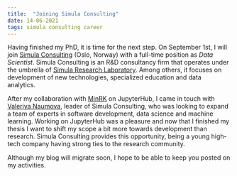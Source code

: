 ```yaml
---
title:  "Joining Simula Consulting"
date: 14-06-2021
tags: simula consulting career
---
```


Having finished my PhD, it is time for the next step.
On September 1st, I will join [Simula Consulting](https://simula.consulting) (Oslo, Norway) with a full-time position as *Data Scientist*.
Simula Consulting is an R&D consultancy firm that operates under the umbrella of [Simula Research Laboratory](https://simula.no). Among others, it focuses on development of new technologies, specialized education and data analytics.
<!--more-->

After my collaboration with [MinRK](github.com/minrk) on JupyterHub, I came in touch with [Valeriya Naumova](https://www.simula.no/people/valeriya), leader of Simula Consulting, who was looking to expand a team of experts in software development, data science and machine learning.
Working on JupyterHub was a pleasure and now that I finished my thesis I want to shift my scope a bit more towards development than research.
Simula Consulting provides this opportunity, being a young high-tech company having strong ties to the research community.

Although my blog will migrate soon, I hope to be able to keep you posted on my activities.


